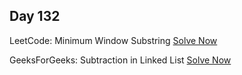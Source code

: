 ## Day 132

LeetCode: Minimum Window Substring
[Solve Now](https://leetcode.com/problems/minimum-window-substring/description/)

GeeksForGeeks: Subtraction in Linked List 
[Solve Now](https://www.geeksforgeeks.org/problems/subtraction-in-linked-list/1)